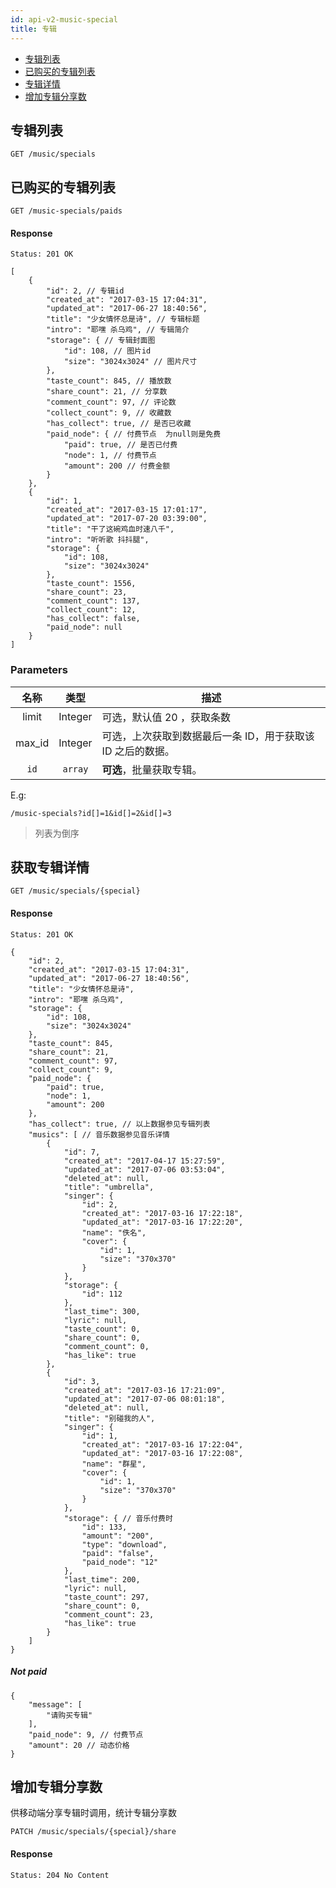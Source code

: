 ```yaml
---
id: api-v2-music-special
title: 专辑
---
```


- [专辑列表](#get-specials)
- [已购买的专辑列表](#get-paid-specials)
- [专辑详情](#show-special)
- [增加专辑分享数](#refresh-special-share-count)

<a name="get-specials"></a>
## 专辑列表

```
GET /music/specials
```

<a name="get-paid-specials"></a>
## 已购买的专辑列表

```
GET /music-specials/paids
```

#### Response

```
Status: 201 OK
```
```json5
[
    {
        "id": 2, // 专辑id
        "created_at": "2017-03-15 17:04:31",
        "updated_at": "2017-06-27 18:40:56",
        "title": "少女情怀总是诗", // 专辑标题
        "intro": "耶嘿 杀乌鸡", // 专辑简介
        "storage": { // 专辑封面图
            "id": 108, // 图片id
            "size": "3024x3024" // 图片尺寸
        },
        "taste_count": 845, // 播放数
        "share_count": 21, // 分享数
        "comment_count": 97, // 评论数
        "collect_count": 9, // 收藏数
        "has_collect": true, // 是否已收藏
        "paid_node": { // 付费节点  为null则是免费
            "paid": true, // 是否已付费
            "node": 1, // 付费节点
            "amount": 200 // 付费金额
        }
    },
    {
        "id": 1,
        "created_at": "2017-03-15 17:01:17",
        "updated_at": "2017-07-20 03:39:00",
        "title": "干了这碗鸡血时速八千",
        "intro": "听听歌 抖抖腿",
        "storage": {
            "id": 108,
            "size": "3024x3024"
        },
        "taste_count": 1556,
        "share_count": 23,
        "comment_count": 137,
        "collect_count": 12,
        "has_collect": false,
        "paid_node": null
    }
]
```

### Parameters

| 名称 | 类型 | 描述 |
|:----:|:----:|----|
| limit | Integer | 可选，默认值 20 ，获取条数 |
| max_id | Integer | 可选，上次获取到数据最后一条 ID，用于获取该 ID 之后的数据。 |
| `id` | `array` | **可选**，批量获取专辑。|

E.g:

```
/music-specials?id[]=1&id[]=2&id[]=3
```

> 列表为倒序

<a name="show-special"></a>
## 获取专辑详情

```
GET /music/specials/{special}
```

#### Response

```
Status: 201 OK
```
```json5
{
    "id": 2,
    "created_at": "2017-03-15 17:04:31",
    "updated_at": "2017-06-27 18:40:56",
    "title": "少女情怀总是诗",
    "intro": "耶嘿 杀乌鸡",
    "storage": {
        "id": 108,
        "size": "3024x3024"
    },
    "taste_count": 845,
    "share_count": 21,
    "comment_count": 97,
    "collect_count": 9,
    "paid_node": {
        "paid": true,
        "node": 1,
        "amount": 200
    },
    "has_collect": true, // 以上数据参见专辑列表
    "musics": [ // 音乐数据参见音乐详情
        {
            "id": 7,
            "created_at": "2017-04-17 15:27:59",
            "updated_at": "2017-07-06 03:53:04",
            "deleted_at": null,
            "title": "umbrella",
            "singer": {
                "id": 2,
                "created_at": "2017-03-16 17:22:18",
                "updated_at": "2017-03-16 17:22:20",
                "name": "佚名",
                "cover": {
                    "id": 1,
                    "size": "370x370"
                }
            },
            "storage": {
                "id": 112
            },
            "last_time": 300,
            "lyric": null,
            "taste_count": 0,
            "share_count": 0,
            "comment_count": 0,
            "has_like": true
        },
        {
            "id": 3,
            "created_at": "2017-03-16 17:21:09",
            "updated_at": "2017-07-06 08:01:18",
            "deleted_at": null,
            "title": "别碰我的人",
            "singer": {
                "id": 1,
                "created_at": "2017-03-16 17:22:04",
                "updated_at": "2017-03-16 17:22:08",
                "name": "群星",
                "cover": {
                    "id": 1,
                    "size": "370x370"
                }
            },
            "storage": { // 音乐付费时
                "id": 133,
                "amount": "200",
                "type": "download",
                "paid": "false",
                "paid_node": "12" 
            },
            "last_time": 200,
            "lyric": null,
            "taste_count": 297,
            "share_count": 0,
            "comment_count": 23,
            "has_like": true
        }
    ]
}
```

##### Not paid

```json5
{
    "message": [
        "请购买专辑"
    ],
    "paid_node": 9, // 付费节点
    "amount": 20 // 动态价格
}
```

<a name="refresh-special-share-count"></a>
## 增加专辑分享数

供移动端分享专辑时调用，统计专辑分享数

```
PATCH /music/specials/{special}/share
```

#### Response

```
Status: 204 No Content
```
